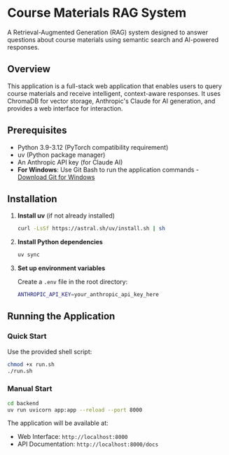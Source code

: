 # Course Materials RAG System

A Retrieval-Augmented Generation (RAG) system designed to answer questions about course materials using semantic search and AI-powered responses.

## Overview

This application is a full-stack web application that enables users to query course materials and receive intelligent, context-aware responses. It uses ChromaDB for vector storage, Anthropic's Claude for AI generation, and provides a web interface for interaction.


## Prerequisites

- Python 3.9-3.12 (PyTorch compatibility requirement)
- uv (Python package manager)
- An Anthropic API key (for Claude AI)
- **For Windows**: Use Git Bash to run the application commands - [Download Git for Windows](https://git-scm.com/downloads/win)

## Installation

1. **Install uv** (if not already installed)
   ```bash
   curl -LsSf https://astral.sh/uv/install.sh | sh
   ```

2. **Install Python dependencies**
   ```bash
   uv sync
   ```

3. **Set up environment variables**
   
   Create a `.env` file in the root directory:
   ```bash
   ANTHROPIC_API_KEY=your_anthropic_api_key_here
   ```

## Running the Application

### Quick Start

Use the provided shell script:
```bash
chmod +x run.sh
./run.sh
```

### Manual Start

```bash
cd backend
uv run uvicorn app:app --reload --port 8000
```

The application will be available at:
- Web Interface: `http://localhost:8000`
- API Documentation: `http://localhost:8000/docs`

